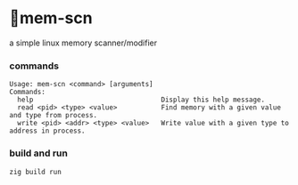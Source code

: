 # 🔧mem-scn
a simple linux memory scanner/modifier

### commands
```
Usage: mem-scn <command> [arguments]
Commands:
  help                                Display this help message.
  read <pid> <type> <value>           Find memory with a given value and type from process.
  write <pid> <addr> <type> <value>   Write value with a given type to address in process.
```

### build and run
```
zig build run
```
